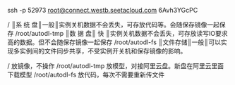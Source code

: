 ssh -p 52973 root@connect.westb.seetacloud.com
6Avh3YGcPC


/                ║系 统 盘║一般║实例关机数据不会丢失，可存放代码等。会随保存镜像一起保存
/root/autodl-tmp ║数 据 盘║ 快 ║实例关机数据不会丢失，可存放读写IO要求高的数据。但不会随保存镜像一起保存
/root/autodl-fs  ║文件存储║一般║可以实现多实例间的文件同步共享，不受实例开关机和保存镜像的影响。 

/ 放镜像，不操作
/root/autodl-tmp 放模型，对接阿里云盘。新盘在阿里云里面下载模型
/root/autodl-fs 放代码，每次不需要重新传文件